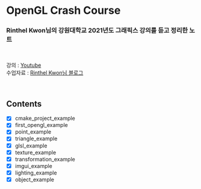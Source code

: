 # OpenGL Crash Course

### Rinthel Kwon님의 강원대학교 2021년도 그래픽스 강의를 듣고 정리한 노트

<br/>

강의 : [Youtube](https://www.youtube.com/user/Rinthel/featured) <br>
수업자료 : [Rinthel Kwon님 블로그](https://rinthel.github.io/opengl_course)

<br/>

## Contents

- [x] cmake_project_example
- [x] first_opengl_example
- [x] point_example
- [x] triangle_example
- [x] glsl_example
- [x] texture_example
- [x] transformation_example
- [x] imgui_example
- [x] lighting_example
- [x] object_example
